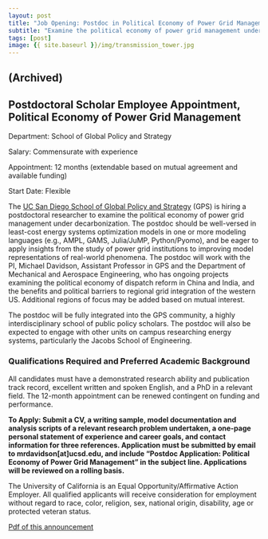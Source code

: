 ```yaml
---
layout: post
title: "Job Opening: Postdoc in Political Economy of Power Grid Management"
subtitle: "Examine the political economy of power grid management under decarbonization"
tags: [post]
image: {{ site.baseurl }}/img/transmission_tower.jpg
---
```

## (Archived)
## Postdoctoral Scholar Employee Appointment, Political Economy of Power Grid Management
Department: School of Global Policy and Strategy

Salary: Commensurate with experience

Appointment: 12 months (extendable based on mutual agreement and available funding)

Start Date: Flexible

The [UC San Diego School of Global Policy and Strategy](http://gps.ucsd.edu/) (GPS) is hiring a postdoctoral researcher to examine the political economy of power grid management under decarbonization. The postdoc should be well-versed in least-cost energy systems optimization models in one or more modeling languages (e.g., AMPL, GAMS, Julia/JuMP, Python/Pyomo), and be eager to apply insights from the study of power grid institutions to improving model representations of real-world phenomena. The postdoc will work with the PI, Michael Davidson, Assistant Professor in GPS and the Department of Mechanical and Aerospace Engineering, who has ongoing projects examining the political economy of dispatch reform in China and India, and the benefits and political barriers to regional grid integration of the western US. Additional regions of focus may be added based on mutual interest.

The postdoc will be fully integrated into the GPS community, a highly interdisciplinary school of public policy scholars. The postdoc will also be expected to engage with other units on campus researching energy systems, particularly the Jacobs School of Engineering.

### Qualifications Required and Preferred Academic Background

All candidates must have a demonstrated research ability and publication track record, excellent written and spoken English, and a PhD in a relevant field. The 12-month appointment can be renewed contingent on funding and performance.

**To Apply: Submit a CV, a writing sample, model documentation and analysis scripts of a relevant research problem undertaken, a one-page personal statement of experience and career goals, and contact information for three references. Application must be submitted by email to mrdavidson[at]ucsd.edu, and include “Postdoc Application: Political Economy of Power Grid Management” in the subject line.
Applications will be reviewed on a rolling basis.**

The University of California is an Equal Opportunity/Affirmative Action Employer. All qualified applicants will receive consideration for employment without regard to race, color, religion, sex, national origin, disability, age or protected veteran status.

[Pdf of this announcement](https://drive.google.com/file/d/1M_s-Qckzg6LDlXh_Lhz19X-NU1HotqJ3/view?usp=sharing)

